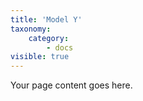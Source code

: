 ```yaml
---
title: 'Model Y'
taxonomy:
    category:
        - docs
visible: true
---
```


Your page content goes here.